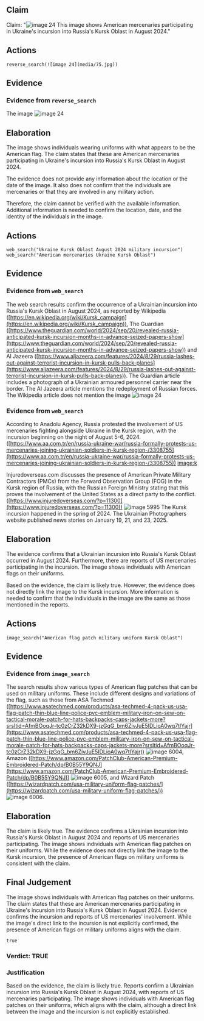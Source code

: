 ## Claim
Claim: "![image 24](media/75.jpg) This image shows American mercenaries participating in Ukraine's incursion into Russia's Kursk Oblast in August 2024."

## Actions
```
reverse_search(![image 24](media/75.jpg))
```

## Evidence
### Evidence from `reverse_search`
The image ![image 24](media/75.jpg)

## Elaboration
The image shows individuals wearing uniforms with what appears to be the American flag. The claim states that these are American mercenaries participating in Ukraine's incursion into Russia's Kursk Oblast in August 2024.

The evidence does not provide any information about the location or the date of the image. It also does not confirm that the individuals are mercenaries or that they are involved in any military action.

Therefore, the claim cannot be verified with the available information. Additional information is needed to confirm the location, date, and the identity of the individuals in the image.


## Actions
```
web_search("Ukraine Kursk Oblast August 2024 military incursion")
web_search("American mercenaries Ukraine Kursk Oblast")
```

## Evidence
### Evidence from `web_search`
The web search results confirm the occurrence of a Ukrainian incursion into Russia's Kursk Oblast in August 2024, as reported by Wikipedia ([https://en.wikipedia.org/wiki/Kursk_campaign](https://en.wikipedia.org/wiki/Kursk_campaign)), The Guardian ([https://www.theguardian.com/world/2024/sep/20/revealed-russia-anticipated-kursk-incursion-months-in-advance-seized-papers-show](https://www.theguardian.com/world/2024/sep/20/revealed-russia-anticipated-kursk-incursion-months-in-advance-seized-papers-show)) and Al Jazeera ([https://www.aljazeera.com/features/2024/8/29/russia-lashes-out-against-terrorist-incursion-in-kursk-pulls-back-planes](https://www.aljazeera.com/features/2024/8/29/russia-lashes-out-against-terrorist-incursion-in-kursk-pulls-back-planes)). The Guardian article includes a photograph of a Ukrainian armoured personnel carrier near the border. The Al Jazeera article mentions the redeployment of Russian forces. The Wikipedia article does not mention the image ![image 24](media/75.jpg)

### Evidence from `web_search`
According to Anadolu Agency, Russia protested the involvement of US mercenaries fighting alongside Ukraine in the Kursk region, with the incursion beginning on the night of August 5-6, 2024. ([https://www.aa.com.tr/en/russia-ukraine-war/russia-formally-protests-us-mercenaries-joining-ukrainian-soldiers-in-kursk-region-/3308755](https://www.aa.com.tr/en/russia-ukraine-war/russia-formally-protests-us-mercenaries-joining-ukrainian-soldiers-in-kursk-region-/3308755)) <image:k>

Injuredoverseas.com discusses the presence of American Private Military Contractors (PMCs) from the Forward Observation Group (FOG) in the Kursk region of Russia, with the Russian Foreign Ministry stating that this proves the involvement of the United States as a direct party to the conflict. ([https://www.injuredoverseas.com/?p=11300](https://www.injuredoverseas.com/?p=11300)) ![image 5995](media/2025-08-29_20-52-1756500750-202986.jpg) The Kursk incursion happened in the spring of 2024. The Ukrainian Photographers website published news stories on January 19, 21, and 23, 2025.


## Elaboration
The evidence confirms that a Ukrainian incursion into Russia's Kursk Oblast occurred in August 2024. Furthermore, there are reports of US mercenaries participating in the incursion. The image shows individuals with American flags on their uniforms.

Based on the evidence, the claim is likely true. However, the evidence does not directly link the image to the Kursk incursion. More information is needed to confirm that the individuals in the image are the same as those mentioned in the reports.


## Actions
```
image_search("American flag patch military uniform Kursk Oblast")
```

## Evidence
### Evidence from `image_search`
The search results show various types of American flag patches that can be used on military uniforms. These include different designs and variations of the flag, such as those from ASA Techmed ([https://www.asatechmed.com/products/asa-techmed-4-pack-us-usa-flag-patch-thin-blue-line-police-pvc-emblem-military-iron-on-sew-on-tactical-morale-patch-for-hats-backpacks-caps-jackets-more?srsltid=AfmBOoqJr-tc0zCrZ32kDX9-jzGqG_bm6ZivJuE5IDLioA0wq7tlYajr](https://www.asatechmed.com/products/asa-techmed-4-pack-us-usa-flag-patch-thin-blue-line-police-pvc-emblem-military-iron-on-sew-on-tactical-morale-patch-for-hats-backpacks-caps-jackets-more?srsltid=AfmBOoqJr-tc0zCrZ32kDX9-jzGqG_bm6ZivJuE5IDLioA0wq7tlYajr)) ![image 6004](media/2025-08-29_20-53-1756500789-075231.jpg), Amazon ([https://www.amazon.com/PatchClub-American-Premium-Embroidered-Patch/dp/B0B55Y9QNJ](https://www.amazon.com/PatchClub-American-Premium-Embroidered-Patch/dp/B0B55Y9QNJ)) ![image 6005](media/2025-08-29_20-53-1756500789-478518.jpg), and Wizard Patch ([https://wizardpatch.com/usa-military-uniform-flag-patches/](https://wizardpatch.com/usa-military-uniform-flag-patches/)) ![image 6006](media/2025-08-29_20-53-1756500790-878859.jpg).


## Elaboration
The claim is likely true. The evidence confirms a Ukrainian incursion into Russia's Kursk Oblast in August 2024 and reports of US mercenaries participating. The image shows individuals with American flag patches on their uniforms. While the evidence does not directly link the image to the Kursk incursion, the presence of American flags on military uniforms is consistent with the claim.


## Final Judgement
The image shows individuals with American flag patches on their uniforms. The claim states that these are American mercenaries participating in Ukraine's incursion into Russia's Kursk Oblast in August 2024. Evidence confirms the incursion and reports of US mercenaries' involvement. While the image's direct link to the incursion is not explicitly confirmed, the presence of American flags on military uniforms aligns with the claim.

`true`

### Verdict: TRUE

### Justification
Based on the evidence, the claim is likely true. Reports confirm a Ukrainian incursion into Russia's Kursk Oblast in August 2024, with reports of US mercenaries participating. The image shows individuals with American flag patches on their uniforms, which aligns with the claim, although a direct link between the image and the incursion is not explicitly established.
